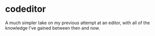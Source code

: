 codeditor
=========

A much simpler take on my previous attempt at an editor, with all of the knowledge I've gained between then and now.
